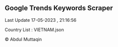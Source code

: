 

## Google Trends Keywords Scraper 
 
Last Update 17-05-2023 , 21:16:56

Country List :
VIETNAM.json



© Abdul Muttaqin 
